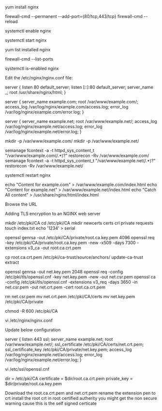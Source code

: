 yum install nginx

firewall-cmd --permanent --add-port={80/tcp,443/tcp}
firewall-cmd --reload

systemctl enable nginx

systemctl start nginx

yum list installed nginx

firewall-cmd --list-ports

systemctl is-enabled nginx

Edit the /etc/nginx/nginx.conf file:

server {
    listen       80 default_server;
    listen       [::]:80 default_server;
    server_name  _;
    root         /usr/share/nginx/html;
}

server {
    server_name  example.com;
    root         /var/www/example.com/;
    access_log   /var/log/nginx/example.com/access.log;
    error_log    /var/log/nginx/example.com/error.log;
}

server {
    server_name  example.net;
    root         /var/www/example.net/;
    access_log   /var/log/nginx/example.net/access.log;
    error_log    /var/log/nginx/example.net/error.log;
}

mkdir -p /var/www/example.com/
mkdir -p /var/www/example.net/

semanage fcontext -a -t httpd_sys_content_t "/var/www/example.com(/.*)?"
restorecon -Rv /var/www/example.com/
semanage fcontext -a -t httpd_sys_content_t "/var/www/example.net(/.\*)?"
restorecon -Rv /var/www/example.net/

systemctl restart nginx

echo "Content for example.com" > /var/www/example.com/index.html
echo "Content for example.net" > /var/www/example.net/index.html
echo "Catch All content" > /usr/share/nginx/html/index.html

Browse the URL

Adding TLS encryption to an NGINX web server


mkdir /etc/pki/CA
cd /etc/pki/CA 
mkdir newcerts certs crl private requests
touch index.txt
echo '1234' > serial


openssl genrsa -out /etc/pki/CA/private/root.ca.key.pem 4096
openssl req  -key /etc/pki/CA/private/root.ca.key.pem -new -x509 -days 7300 -extensions v3_ca -out root.ca.crt.pem

cp root.ca.crt.pem /etc/pki/ca-trust/source/anchors/
update-ca-trust extract

openssl genrsa -out net.key.pem 2048
openssl req -config /etc/pki/tls/openssl.cnf -key net.key.pem -new -out net.csr.pem
openssl ca -config /etc/pki/tls/openssl.cnf -extensions v3_req -days 3650 -in net.csr.pem -out net.crt.pem -cert root.ca.crt.pem

rm net.csr.pem
mv net.crt.pem /etc/pki/CA/certs
mv net.key.pem /etc/pki/CA/private

chmod -R 600 /etc/pki/CA

vi /etc/nginx/nginx.conf

Update below configuration

 server {
        listen       443 ssl;
        server_name  example.net;
        root         /var/www/example.net/;
        ssl_certificate         /etc/pki/CA/certs/net.crt.pem;
        ssl_certificate_key     /etc/pki/CA/private/net.key.pem;
        access_log   /var/log/nginx/example.net/access.log;
        error_log    /var/log/nginx/example.net/error.log;
     }

vi /etc/ssl/openssl.cnf

dir             = /etc/pki/CA
certificate     = $dir/root.ca.crt.pem
private_key     = $dir/private/root.ca.key.pem


Download the root.ca.crt.pem and net.crt.pem rename the extension pen to crt
install the root crt in root certified autherity
you might get the non secure warning cause this is the self signed certicate
